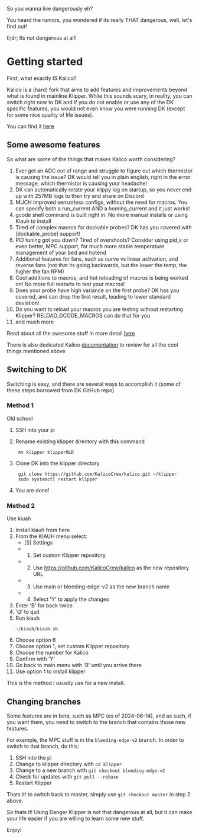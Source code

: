 So you wanna live dangerously eh?

You heard the rumors, you wondered if its really THAT dangerous, well, let's find out!

tl;dr; Its not dangerous at all!

# Getting started

First, what exactly IS Kalico? 

Kalico is a (hard) fork that aims to add features and improvements beyond what is found in mainline Klipper. While this sounds scary, in reality, you can switch right now to DK and if you do not enable or use any of the DK specific features, you would not even know you were running DK (except for some nice quality of life issues).

You can find it [here](https://github.com/KalicoCrew/kalico)

## Some awesome features

So what are some of the things that makes Kalico worth considering?

1. Ever get an ADC out of range and struggle to figure out which thermistor is causing the issue? DK would tell you in plain english, right in the error message, which thermistor is causing your headache!
2. DK can automatically rotate your klippy log on startup, so you never end up with 257MB logs to then try and share on Discord
3. MUCH improved sensorless configs, without the need for macros. You can specify both a run_current AND a homing_current and it just works!
4. gcode shell command is built right in. No more manual installs or using Kiauh to install
5. Tired of complex macros for dockable probes? DK has you covered with [dockable_probe] support!
6. PID tuning got you down? Tired of overshoots? Consider using pid_v or even better, MPC support, for much more stable temperature management of your bed and hotend
7. Additional features for fans, such as curve vs linear activation, and reverse fans (not that its going backwards, but the lower the temp, the higher the fan RPM)
8. Cool additions to macros, and hot reloading of macros is being worked on! No more full restarts to test your macros!
9. Does your probe have high variance on the first probe? DK has you covered, and can drop the first result, leading to lower standard deviation!
10. Do you want to reload your macros you are testing without restarting Klipper? RELOAD_GCODE_MACROS can do that for you
11. and much more

Read about all the awesome stuff in more detail [here](https://docs.kalico.gg/Danger_Features.html)

There is also dedicated Kalico [documentation](https://docs.kalico.gg/) to review for all the cool things mentioned above

## Switching to DK

Switching is easy, and there are several ways to accomplish it (some of these steps borrowed from DK GitHub repo)

### Method 1

Old school

1. SSH into your pi
2. Rename existing klipper directory with this command
   
   ```
    mv klipper klipperOLD
   ```
   
3. Clone DK into the klipper directory

   ```
    git clone https://github.com/KalicoCrew/kalico.git ~/klipper
    sudo systemctl restart klipper
   ```
   
4. You are done!

### Method 2

Use kiuah

1. Install kiauh from here
2. From the KIAUH menu select:
   - [S] Settings
   - 1) Set custom Klipper repository
   - 2) Use https://github.com/KalicoCrew/kalico as the new repository URL
   - 3) Use main or bleeding-edge-v2 as the new branch name
   - 4) Select 'Y' to apply the changes
3. Enter 'B' for back twice
4. 'Q' to quit
5. Run kiauh
   ```
   ~/kiauh/kiauh.sh
   ```
6. Choose option 6
7. Choose option 1, set custom Klipper repository
8. Choose the number for Kalico
9. Confirm with 'Y'
10. Go back to main menu with 'B' until you arrive there
111. Use option 1 to install klipper

This is the method I usually use for a new install.

## Changing branches

Some features are in beta, such as MPC (as of 2024-06-14), and as such, if you want them, you need to switch to the branch that contains those new features.

For example, the MPC stuff is in the `bleeding-edge-v2` branch. In order to switch to that branch, do this:

1. SSH into the pi
2. Change to klipper directory with `cd klipper`
3. Change to a new branch with `git checkout bleeding-edge-v2`
4. Check for updates with `git pull --rebase`
5. Restart Klipper

Thats it! to switch back to master, simply use `git checkout master` in step 2 above.

So thats it! Using Danger Klipper is not that dangerous at all, but it can make your life easier if you are willing to learn some new stuff.

Enjoy!

